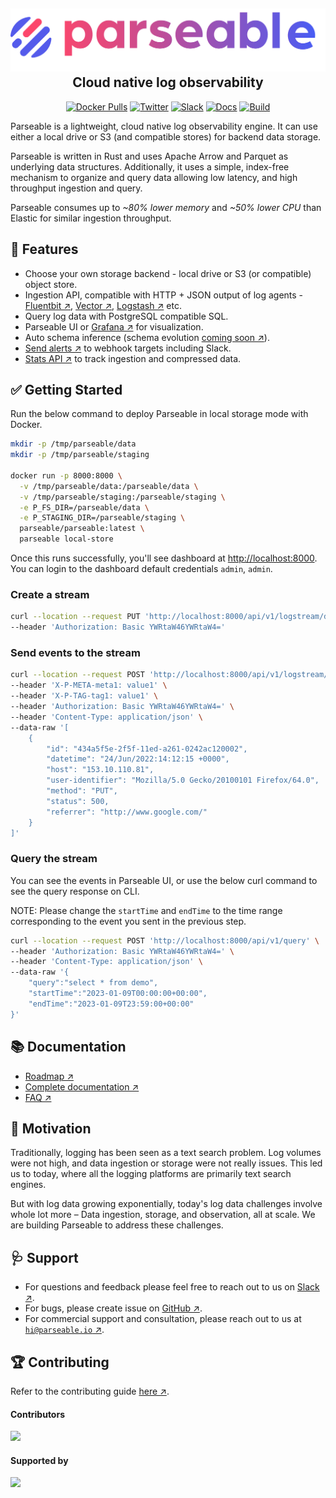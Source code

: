 <h2 align="center">
    <picture>
      <source media="(prefers-color-scheme: dark)" srcset="https://raw.githubusercontent.com/parseablehq/.github/main/images/logo-dark.png">
      <source media="(prefers-color-scheme: light)" srcset="https://raw.githubusercontent.com/parseablehq/.github/main/images/logo.svg">
      <img alt="Parseable Logo" src="https://raw.githubusercontent.com/parseablehq/.github/main/images/logo.svg">
    </picture>
    <br>
    Cloud native log observability
</h2>

<div align="center">

[![Docker Pulls](https://img.shields.io/docker/pulls/parseable/parseable?logo=docker&label=Docker%20Pulls)](https://hub.docker.com/r/parseable/parseable)
[![Twitter](https://img.shields.io/twitter/follow/parseableio?logo=twitter&style=flat&color=%234B78E6&logoColor=%234B78E6)](https://twitter.com/parseableio)
[![Slack](https://img.shields.io/badge/slack-brightgreen.svg?logo=slack&label=Community)](https://launchpass.com/parseable)
[![Docs](https://img.shields.io/badge/stable%20docs-parseable.io%2Fdocs-brightgreen?style=flat&color=%2373DC8C&label=Docs)](https://www.parseable.io/docs)
[![Build](https://img.shields.io/github/actions/workflow/status/parseablehq/parseable/build.yaml?branch=main&label=Build)](https://github.com/parseablehq/parseable/actions)

</div>

Parseable is a lightweight, cloud native log observability engine. It can use either a local drive or S3 (and compatible stores) for backend data storage.

Parseable is written in Rust and uses Apache Arrow and Parquet as underlying data structures. Additionally, it uses a simple, index-free mechanism to organize and query data allowing low latency, and high throughput ingestion and query.

Parseable consumes up to _~80% lower memory_ and _~50% lower CPU_ than Elastic for similar ingestion throughput.

## :rocket: Features

- Choose your own storage backend - local drive or S3 (or compatible) object store.
- Ingestion API, compatible with HTTP + JSON output of log agents - [Fluentbit ↗︎](https://fluentbit.io/), [Vector ↗︎](http://vector.dev/), [Logstash ↗︎](https://www.elastic.co/logstash/) etc.
- Query log data with PostgreSQL compatible SQL.
- Parseable UI or [Grafana ↗︎](https://github.com/parseablehq/parseable-datasource) for visualization.
- Auto schema inference (schema evolution [coming soon ↗︎](https://github.com/parseablehq/parseable/issues/195)).
- [Send alerts ↗︎](https://www.parseable.io/docs/api/alerts) to webhook targets including Slack.
- [Stats API ↗︎](https://www.postman.com/parseable/workspace/parseable/request/22353706-b32abe55-f0c4-4ed2-9add-110d265888c3) to track ingestion and compressed data.

## :white_check_mark: Getting Started

Run the below command to deploy Parseable in local storage mode with Docker.

```sh
mkdir -p /tmp/parseable/data
mkdir -p /tmp/parseable/staging

docker run -p 8000:8000 \
  -v /tmp/parseable/data:/parseable/data \
  -v /tmp/parseable/staging:/parseable/staging \
  -e P_FS_DIR=/parseable/data \
  -e P_STAGING_DIR=/parseable/staging \
  parseable/parseable:latest \
  parseable local-store
```

Once this runs successfully, you'll see dashboard at [http://localhost:8000](http://localhost:8000). You can login to the dashboard default credentials `admin`, `admin`.

### Create a stream

```sh
curl --location --request PUT 'http://localhost:8000/api/v1/logstream/demo' \
--header 'Authorization: Basic YWRtaW46YWRtaW4='
```

### Send events to the stream

```sh
curl --location --request POST 'http://localhost:8000/api/v1/logstream/demo' \
--header 'X-P-META-meta1: value1' \
--header 'X-P-TAG-tag1: value1' \
--header 'Authorization: Basic YWRtaW46YWRtaW4=' \
--header 'Content-Type: application/json' \
--data-raw '[
    {
        "id": "434a5f5e-2f5f-11ed-a261-0242ac120002",
        "datetime": "24/Jun/2022:14:12:15 +0000",
        "host": "153.10.110.81", 
        "user-identifier": "Mozilla/5.0 Gecko/20100101 Firefox/64.0", 
        "method": "PUT", 
        "status": 500, 
        "referrer": "http://www.google.com/"
    }
]'
```

### Query the stream

You can see the events in Parseable UI, or use the below curl command to see the query response on CLI.

NOTE: Please change the `startTime` and `endTime` to the time range corresponding to the event you sent in the previous step.

```sh
curl --location --request POST 'http://localhost:8000/api/v1/query' \
--header 'Authorization: Basic YWRtaW46YWRtaW4=' \
--header 'Content-Type: application/json' \
--data-raw '{
    "query":"select * from demo",
    "startTime":"2023-01-09T00:00:00+00:00",
    "endTime":"2023-01-09T23:59:00+00:00"
}'
```

## :books: Documentation

- [Roadmap ↗︎](https://github.com/orgs/parseablehq/projects/4)
- [Complete documentation ↗︎](https://www.parseable.io/docs/category/installation)
- [FAQ ↗︎](https://www.parseable.io/docs/faq)

## :dart: Motivation

Traditionally, logging has been seen as a text search problem. Log volumes were not high, and data ingestion or storage were not really issues. This led us to today, where all the logging platforms are primarily text search engines.

But with log data growing exponentially, today's log data challenges involve whole lot more – Data ingestion, storage, and observation, all at scale. We are building Parseable to address these challenges.

## :stethoscope: Support

- For questions and feedback please feel free to reach out to us on [Slack ↗︎](https://launchpass.com/parseable).
- For bugs, please create issue on [GitHub ↗︎](https://github.com/parseablehq/parseable/issues).
- For commercial support and consultation, please reach out to us at [`hi@parseable.io` ↗︎](mailto:hi@parseable.io).

## :trophy: Contributing

Refer to the contributing guide [here ↗︎](https://www.parseable.io/docs/contributing).

#### Contributors

<a href="https://github.com/parseablehq/parseable/graphs/contributors"><img src="https://contrib.rocks/image?repo=parseablehq/parseable" /></a>

#### Supported by

<a href="https://fossunited.org/" target="_blank"><img src="http://fossunited.org/files/fossunited-badge.svg"></a>
